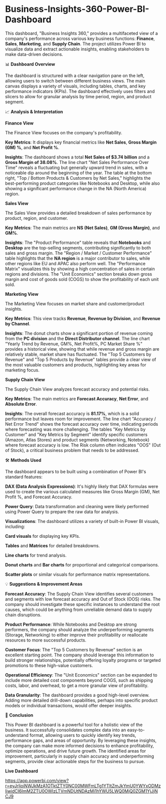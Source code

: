 # Business-Insights-360-Power-BI-Dashboard

This dashboard, "Business Insights 360," provides a multifaceted view of a company's performance across various key business functions: **Finance**, **Sales**, **Marketing**, and **Supply Chain**. The project utilizes Power BI to visualize data and extract actionable insights, enabling stakeholders to make data-driven decisions.

📊 **Dashboard Overview**

The dashboard is structured with a clear navigation pane on the left, allowing users to switch between different business views. The main canvas displays a variety of visuals, including tables, charts, and key performance indicators (KPIs). The dashboard effectively uses filters and slicers to allow for granular analysis by time period, region, and product segment.

📈 **Analysis & Interpretation**

**Finance View**

The Finance View focuses on the company's profitability.

**Key Metrics**: It displays key financial metrics like **Net Sales**, **Gross Margin (GM) %**, and **Net Profit %**.

**Insights**: The dashboard shows a total **Net Sales of $3.74 billion** and a **Gross Margin of 38.08%**. The line chart "Net Sales Performance Over Time" reveals a fluctuating but generally upward trend in sales, with a noticeable dip around the beginning of the year. The table at the bottom right, "Top / Bottom Products & Customers by Net Sales," highlights the best-performing product categories like Notebooks and Desktop, while also showing a significant performance change in the NA (North America) region.

**Sales View**

The Sales View provides a detailed breakdown of sales performance by product, region, and customer.

**Key Metrics**: The main metrics are **NS (Net Sales)**, **GM (Gross Margin)**, and **GM%**.

**Insights**: The "Product Performance" table reveals that **Notebooks** and **Desktop** are the top-selling segments, contributing significantly to both sales and gross margin. The "Region / Market / Customer Performance" table highlights that the **NA region** is a major contributor to sales, while other regions like EU and APAC also perform well. The "Performance Matrix" visualizes this by showing a high concentration of sales in certain regions and divisions. The "Unit Economics" section breaks down gross margin and cost of goods sold (COGS) to show the profitability of each unit sold.

**Marketing View**

The Marketing View focuses on market share and customer/product insights.

**Key Metrics**: This view tracks **Revenue**, **Revenue by Division**, and **Revenue by Channel**.

**Insights**: The donut charts show a significant portion of revenue coming from the **PC division** and the **Direct Distributor channel**. The line chart "Yearly Trend by Revenue, GM%, Net Profit%, PC Market Share %" provides a historical view, showing that while revenue and gross margin are relatively stable, market share has fluctuated. The "Top 5 Customers by Revenue" and "Top 5 Products by Revenue" tables provide a clear view of the most valuable customers and products, highlighting key areas for marketing focus.

**Supply Chain View**

The Supply Chain View analyzes forecast accuracy and potential risks.

**Key Metrics**: The main metrics are **Forecast Accuracy**, **Net Error**, and **Absolute Error**.

**Insights**: The overall forecast accuracy is **81.17%**, which is a solid performance but leaves room for improvement. The line chart "Accuracy / Net Error Trend" shows the forecast accuracy over time, indicating periods where forecasting was more challenging. The tables "Key Metrics by Customer" and "Key Metrics by Segment" identify specific customers (Amazon, Atlas Stores) and product segments (Networking, Notebook) where forecast accuracy is low. The Risk column often indicates "OOS" (Out of Stock), a critical business problem that needs to be addressed.

🛠️ **Methods Used**

The dashboard appears to be built using a combination of Power BI's standard features:

**DAX (Data Analysis Expressions)**: It's highly likely that DAX formulas were used to create the various calculated measures like Gross Margin (GM), Net Profit %, and Forecast Accuracy.

**Power Query**: Data transformation and cleaning were likely performed using Power Query to prepare the raw data for analysis.

**Visualizations**: The dashboard utilizes a variety of built-in Power BI visuals, including:

**Card visuals** for displaying key KPIs.

**Tables** and **Matrices** for detailed breakdowns.

**Line charts** for trend analysis.

**Donut charts** and **Bar charts** for proportional and categorical comparisons.

**Scatter plots** or similar visuals for performance matrix representations.

💡 **Suggestions & Improvement Areas**

**Forecast Accuracy**: The Supply Chain View identifies several customers and segments with low forecast accuracy and Out of Stock (OOS) risks. The company should investigate these specific instances to understand the root causes, which could be anything from unreliable demand data to supply chain disruptions.

**Product Performance**: While Notebooks and Desktop are strong performers, the company should analyze the underperforming segments (Storage, Networking) to either improve their profitability or reallocate resources to more successful products.

**Customer Focus**: The "Top 5 Customers by Revenue" section is an excellent starting point. The company should leverage this information to build stronger relationships, potentially offering loyalty programs or targeted promotions to these high-value customers.

**Operational Efficiency**: The "Unit Economics" section can be expanded to include more detailed cost components beyond COGS, such as shipping costs, labor, and overhead, to get a more granular view of profitability.

**Data Granularity**: The dashboard provides a good high-level overview. Adding more detailed drill-down capabilities, perhaps into specific product models or individual transactions, would offer deeper insights.

📝 **Conclusion**

This Power BI dashboard is a powerful tool for a holistic view of the business. It successfully consolidates complex data into an easy-to-understand format, allowing users to quickly identify key trends, performance gaps, and areas of opportunity. By leveraging these insights, the company can make more informed decisions to enhance profitability, optimize operations, and drive future growth. The identified areas for improvement, particularly in supply chain accuracy and underperforming segments, provide clear actionable steps for the business to pursue.

**Live Dashboard** 

https://app.powerbi.com/view?r=eyJrIjoiNWJkMzA1OTktZTY0NC00MWFmLTg1YTItZmJkYmU0YWYxODMzIiwidCI6ImM2ZTU0OWIzLTVmNDUtNDAzMi1hYWU5LWQ0MjQ0ZGM1YjJjNCJ9
